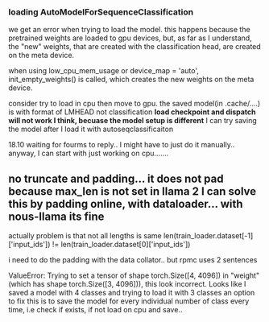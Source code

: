 
### loading AutoModelForSequenceClassification
we get an error when trying to load the model.
this happens because the pretrained weights are loaded to gpu devices,
but, as far as I understand, the "new" weights, that are created with the classification head,
are created on the meta device.

when using low_cpu_mem_usage or device_map = 'auto',
init_empty_weights() is called, which creates the new weights on the meta device.

consider try to load in cpu then move to gpu.
the saved model(in .cache/....) is with format of LMHEAD not classification
**load checkpoint and dispatch will not work I think, becuase the model setup is different**
I can try saving the model after I load it with autoseqclassificaiton


18.10
waiting for fourms to reply.. I might have to just do it manually..
anyway, I can start with just working on cpu.......


no truncate and padding...
it does not pad because max_len is not set in llama 2
I can solve this by padding online, with dataloader...
with nous-llama its fine
--
actually problem is that not all lengths is same
len(train_loader.dataset[-1]['input_ids']) != len(train_loader.dataset[0]['input_ids'])

i need to do the padding with the data collator..
but rpmc uses 2 sentences 

ValueError: Trying to set a tensor of shape torch.Size([4, 4096]) in "weight" (which has shape torch.Size([3, 4096])), this look incorrect.
Looks like I saved a model with 4 classes and trying to load it with 3 classes
an option to fix this is to save the model for every individual number of class every time,
i.e check if exists, if not load on cpu and save..